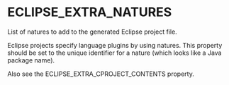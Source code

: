   

# ECLIPSE_EXTRA_NATURES  
List of natures to add to the generated Eclipse project file.  

Eclipse projects specify language plugins by using natures. This property
should be set to the unique identifier for a nature (which looks like a Java
package name).  

Also see the ECLIPSE_EXTRA_CPROJECT_CONTENTS property.  

